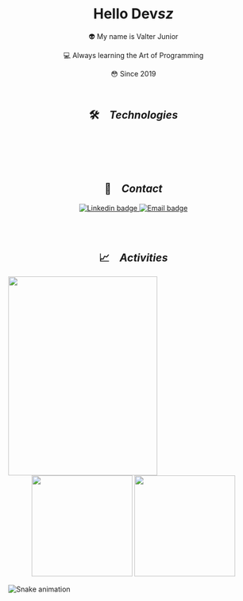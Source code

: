 <h1 align="center">Hello Dev<i>sz</i></h1>
<div align="center">
    <p>👽 My name is Valter Junior</p>
    <p>‍💻 Always learning the Art of Programming</p>
    <p>😳 Since 2019</p>
</div>
<br />

<h2 align="center">🛠️ &ensp; <i>Technologies</i></h2>
<br /> <br />
<div align="center">
    <img src="https://skillicons.dev/icons?i=linux,bash,powershell,git,vscode,idea,postman" alt=""> <br />
    <img src="https://skillicons.dev/icons?i=html,css,bootstrap,javascript,jquery,vue" alt=""> <br />
    <img src="https://skillicons.dev/icons?i=c,java,spring,python,php,laravel" alt=""> <br />
    <img src="https://skillicons.dev/icons?i=mysql" alt=""> <br />
</div>
<br /> <br />

<h2 align="center">📩 &ensp; <i>Contact</i></h2>
<p align="center">
    <a href="https://www.linkedin.com/in/vjrsz/" target="_blank">
        <img src="https://img.shields.io/badge/LinkedIn-0077B5?style=for-the-badge&logo=linkedin&logoColor=white" alt="Linkedin badge">
    </a>
    <a href="mailto:vjrszx@gmail.com" target="_blank">
        <img src="https://img.shields.io/badge/Email-0077B5?style=for-the-badge&logo=gmail&logoColor=white" alt="Email badge">
    </a>
</p>
<br /> <br />

<h2 align="center">📈 &ensp; <i>Activities</i></h2>
<div align="center">
    <img align="left" height="400px" width="300px" src="https://luk4x-github-readme-stats.vercel.app/api/top-langs?username=vjrsz&langs_count=8&theme=tokyonight&hide_border=true&custom_title=Vjrsz%20Top%20Langs&cache_seconds=7200" />
    <img height="203px" src="https://luk4x-github-readme-stats.vercel.app/api?username=vjrsz&theme=tokyonight&hide_border=true&show_icons=true&include_all_commits=true&count_private=true&custom_title=Vjrsz%20Github%20Stats&cache_seconds=7200" />
    <img height="203px" src="https://streak-stats.demolab.com?user=vjrsz&theme=tokyonight&hide_border=true&cache_seconds=7200" />
</div>

![Snake animation](https://github.com/vjrsz/vjrsz/blob/output/github-contribution-grid-snake.svg)
